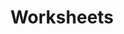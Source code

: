 ---
title: Worksheets
permalink: /portfolio/worksheets
portfolio_cards:
    -   card_uri: /portfolio/actua-worksheet/online-delivery-worksheet-blur.png
        card_mod: subwide tall
    -   card_uri: /portfolio/actua-worksheet/trilateration-worksheet.png
        card_mod: wide tall
---